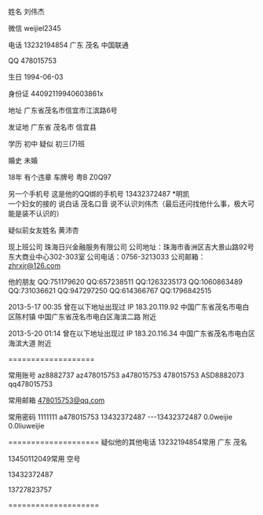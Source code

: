 姓名 	刘伟杰

微信 	weijiel2345 

电话 	13232194854 广东 茂名  中国联通

QQ   	478015753

生日	1994-06-03

身份证	44092119940603861x

地址 	广东省茂名市信宜市江滨路6号

发证地  广东省 茂名市 信宜县

学历	初中	疑似 初三(7)班

婚史    未婚

18年 有个违章 车牌号 粤B Z0Q97

另一个手机号  这是他的QQ绑的手机号   13432372487	  *明凯    
一个妇女的接的  说白话 茂名口音    说不认识刘伟杰（最后还问找他什么事，极大可能是装不认识的）

疑似前女友姓名	黄沛杏

现上班公司	珠海日兴金融服务有限公司
公司地址：珠海市香洲区吉大景山路92号东大商业中心302-303室 
公司电话：0756-3213033 
公司邮箱：zhrxjr@126.com 


他的朋友
QQ:751179620
QQ:657238511
QQ:1263235173
QQ:1060863489
QQ:731036621
QQ:947297250
QQ:614366767
QQ:1796842515


2013-5-17 00:35		曾在以下地址出现过
IP	183.20.119.92	中国广东省茂名市电白区陈村镇	中国广东省茂名市电白区海滨二路 附近

2013-5-20 01:14		曾在以下地址出现过
IP	183.20.116.34	中国广东省茂名市电白区海滨大道		附近

===================

常用账号
az8882737
az478015753
a478015753
478015753
ASD8882073
qq478015753

常用邮箱
478015753@qq.com

常用密码
1111111
a478015753
13432372487
---13432372487
0.0weijie
0.0liuweijie

====================
疑似他的其他电话
13232194854常用 广东 茂名

13450112049常用   空号

13432372487

13727823757

====================
